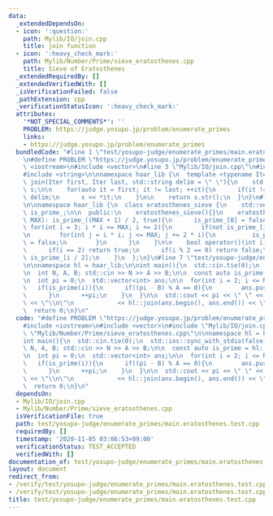 ```yaml
---
data:
  _extendedDependsOn:
  - icon: ':question:'
    path: Mylib/IO/join.cpp
    title: join function
  - icon: ':heavy_check_mark:'
    path: Mylib/Number/Prime/sieve_eratosthenes.cpp
    title: Sieve of Eratosthenes
  _extendedRequiredBy: []
  _extendedVerifiedWith: []
  _isVerificationFailed: false
  _pathExtension: cpp
  _verificationStatusIcon: ':heavy_check_mark:'
  attributes:
    '*NOT_SPECIAL_COMMENTS*': ''
    PROBLEM: https://judge.yosupo.jp/problem/enumerate_primes
    links:
    - https://judge.yosupo.jp/problem/enumerate_primes
  bundledCode: "#line 1 \"test/yosupo-judge/enumerate_primes/main.eratosthenes.test.cpp\"\
    \n#define PROBLEM \"https://judge.yosupo.jp/problem/enumerate_primes\"\n\n#include\
    \ <iostream>\n#include <vector>\n#line 3 \"Mylib/IO/join.cpp\"\n#include <sstream>\n\
    #include <string>\n\nnamespace haar_lib {\n  template <typename Iter>\n  std::string\
    \ join(Iter first, Iter last, std::string delim = \" \"){\n    std::stringstream\
    \ s;\n\n    for(auto it = first; it != last; ++it){\n      if(it != first) s <<\
    \ delim;\n      s << *it;\n    }\n\n    return s.str();\n  }\n}\n#line 3 \"Mylib/Number/Prime/sieve_eratosthenes.cpp\"\
    \n\nnamespace haar_lib {\n  class eratosthenes_sieve {\n    std::vector<bool>\
    \ is_prime_;\n\n  public:\n    eratosthenes_sieve(){}\n    eratosthenes_sieve(int\
    \ MAX): is_prime_((MAX + 1) / 2, true){\n      is_prime_[0] = false;\n\n     \
    \ for(int i = 3; i * i <= MAX; i += 2){\n        if(not is_prime_[i / 2]) continue;\n\
    \n        for(int j = i * i; j <= MAX; j += 2 * i){\n          is_prime_[j / 2]\
    \ = false;\n        }\n      }\n    }\n\n    bool operator()(int i) const {\n\
    \      if(i == 2) return true;\n      if(i % 2 == 0) return false;\n      return\
    \ is_prime_[i / 2];\n    }\n  };\n}\n#line 7 \"test/yosupo-judge/enumerate_primes/main.eratosthenes.test.cpp\"\
    \n\nnamespace hl = haar_lib;\n\nint main(){\n  std::cin.tie(0);\n  std::ios::sync_with_stdio(false);\n\
    \n  int N, A, B; std::cin >> N >> A >> B;\n\n  const auto is_prime = hl::eratosthenes_sieve(N);\n\
    \n  int pi = 0;\n  std::vector<int> ans;\n\n  for(int i = 2; i <= N; ++i){\n \
    \   if(is_prime(i)){\n      if((pi - B) % A == 0){\n        ans.push_back(i);\n\
    \      }\n      ++pi;\n    }\n  }\n\n  std::cout << pi << \" \" << ans.size()\
    \ << \"\\n\"\n            << hl::join(ans.begin(), ans.end()) << \"\\n\";\n\n\
    \  return 0;\n}\n"
  code: "#define PROBLEM \"https://judge.yosupo.jp/problem/enumerate_primes\"\n\n\
    #include <iostream>\n#include <vector>\n#include \"Mylib/IO/join.cpp\"\n#include\
    \ \"Mylib/Number/Prime/sieve_eratosthenes.cpp\"\n\nnamespace hl = haar_lib;\n\n\
    int main(){\n  std::cin.tie(0);\n  std::ios::sync_with_stdio(false);\n\n  int\
    \ N, A, B; std::cin >> N >> A >> B;\n\n  const auto is_prime = hl::eratosthenes_sieve(N);\n\
    \n  int pi = 0;\n  std::vector<int> ans;\n\n  for(int i = 2; i <= N; ++i){\n \
    \   if(is_prime(i)){\n      if((pi - B) % A == 0){\n        ans.push_back(i);\n\
    \      }\n      ++pi;\n    }\n  }\n\n  std::cout << pi << \" \" << ans.size()\
    \ << \"\\n\"\n            << hl::join(ans.begin(), ans.end()) << \"\\n\";\n\n\
    \  return 0;\n}\n"
  dependsOn:
  - Mylib/IO/join.cpp
  - Mylib/Number/Prime/sieve_eratosthenes.cpp
  isVerificationFile: true
  path: test/yosupo-judge/enumerate_primes/main.eratosthenes.test.cpp
  requiredBy: []
  timestamp: '2020-11-05 03:06:53+09:00'
  verificationStatus: TEST_ACCEPTED
  verifiedWith: []
documentation_of: test/yosupo-judge/enumerate_primes/main.eratosthenes.test.cpp
layout: document
redirect_from:
- /verify/test/yosupo-judge/enumerate_primes/main.eratosthenes.test.cpp
- /verify/test/yosupo-judge/enumerate_primes/main.eratosthenes.test.cpp.html
title: test/yosupo-judge/enumerate_primes/main.eratosthenes.test.cpp
---
```

